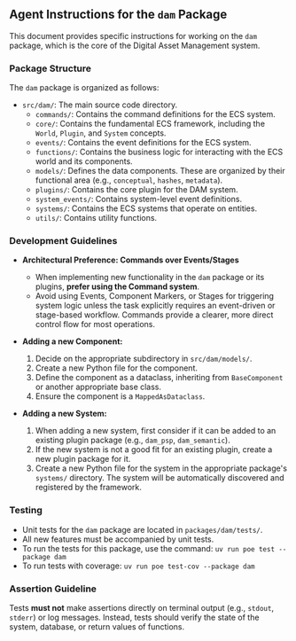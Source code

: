 ## Agent Instructions for the `dam` Package

This document provides specific instructions for working on the `dam` package, which is the core of the Digital Asset Management system.

### Package Structure

The `dam` package is organized as follows:

*   `src/dam/`: The main source code directory.
    *   `commands/`: Contains the command definitions for the ECS system.
    *   `core/`: Contains the fundamental ECS framework, including the `World`, `Plugin`, and `System` concepts.
    *   `events/`: Contains the event definitions for the ECS system.
    *   `functions/`: Contains the business logic for interacting with the ECS world and its components.
    *   `models/`: Defines the data components. These are organized by their functional area (e.g., `conceptual`, `hashes`, `metadata`).
    *   `plugins/`: Contains the core plugin for the DAM system.
    *   `system_events/`: Contains system-level event definitions.
    *   `systems/`: Contains the ECS systems that operate on entities.
    *   `utils/`: Contains utility functions.

### Development Guidelines

*   **Architectural Preference: Commands over Events/Stages**
    *   When implementing new functionality in the `dam` package or its plugins, **prefer using the Command system**.
    *   Avoid using Events, Component Markers, or Stages for triggering system logic unless the task explicitly requires an event-driven or stage-based workflow. Commands provide a clearer, more direct control flow for most operations.

*   **Adding a new Component:**
    1.  Decide on the appropriate subdirectory in `src/dam/models/`.
    2.  Create a new Python file for the component.
    3.  Define the component as a dataclass, inheriting from `BaseComponent` or another appropriate base class.
    4.  Ensure the component is a `MappedAsDataclass`.
*   **Adding a new System:**
    1.  When adding a new system, first consider if it can be added to an existing plugin package (e.g., `dam_psp`, `dam_semantic`).
    2.  If the new system is not a good fit for an existing plugin, create a new plugin package for it.
    3.  Create a new Python file for the system in the appropriate package's `systems/` directory. The system will be automatically discovered and registered by the framework.

### Testing

*   Unit tests for the `dam` package are located in `packages/dam/tests/`.
*   All new features must be accompanied by unit tests.
*   To run the tests for this package, use the command: `uv run poe test --package dam`
*   To run tests with coverage: `uv run poe test-cov --package dam`

### Assertion Guideline

Tests **must not** make assertions directly on terminal output (e.g., `stdout`, `stderr`) or log messages. Instead, tests should verify the state of the system, database, or return values of functions.
